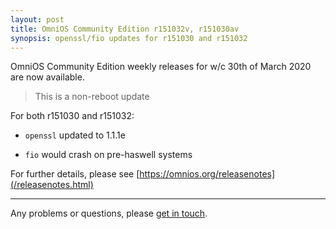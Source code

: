 ```yaml
---
layout: post
title: OmniOS Community Edition r151032v, r151030av
synopsis: openssl/fio updates for r151030 and r151032
---
```

OmniOS Community Edition weekly releases for w/c 30th of March 2020 are
now available.

> This is a non-reboot update

For both r151030 and r151032:

* `openssl` updated to 1.1.1e

* `fio` would crash on pre-haswell systems

For further details, please see
[https://omnios.org/releasenotes](/releasenotes.html)

---

Any problems or questions, please [get in touch](/about/contact.html).

